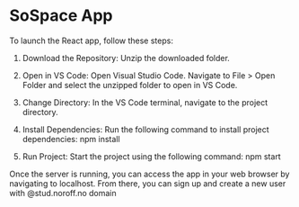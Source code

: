 # SoSpace App

To launch the React app, follow these steps:

1. Download the Repository:
   Unzip the downloaded folder.

2. Open in VS Code:
   Open Visual Studio Code. Navigate to File > Open Folder and select the unzipped folder to open in VS Code.

3. Change Directory:
   In the VS Code terminal, navigate to the project directory.

4. Install Dependencies:
   Run the following command to install project dependencies:
   npm install

5. Run Project:
   Start the project using the following command:
   npm start

Once the server is running, you can access the app in your web browser by navigating to localhost. From there, you can sign up and create a new user with @stud.noroff.no domain